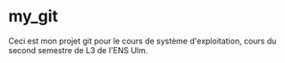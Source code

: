 # my_git
Ceci est mon projet git pour le cours de système d'exploitation, cours du second semestre de L3 de l'ENS Ulm. 


